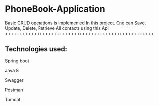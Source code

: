 # PhoneBook-Application
Basic CRUD operations is implemented In this project. One can Save, Update, Delete, Retrieve All contacts using this Api
++++++++++++++++++++++++++++++++++++++++++++++++++++

Technologies used:
--------------------------
Spring boot 

Java 8

Swagger 

Postman

Tomcat
